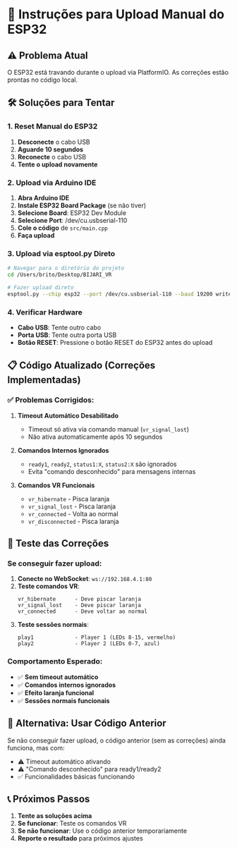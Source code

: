 # 🔧 Instruções para Upload Manual do ESP32

## ⚠️ Problema Atual
O ESP32 está travando durante o upload via PlatformIO. As correções estão prontas no código local.

## 🛠️ Soluções para Tentar

### 1. **Reset Manual do ESP32**
1. **Desconecte** o cabo USB
2. **Aguarde 10 segundos**
3. **Reconecte** o cabo USB
4. **Tente o upload novamente**

### 2. **Upload via Arduino IDE**
1. **Abra Arduino IDE**
2. **Instale ESP32 Board Package** (se não tiver)
3. **Selecione Board**: ESP32 Dev Module
4. **Selecione Port**: /dev/cu.usbserial-110
5. **Cole o código** de `src/main.cpp`
6. **Faça upload**

### 3. **Upload via esptool.py Direto**
```bash
# Navegar para o diretório do projeto
cd /Users/brito/Desktop/BIJARI_VR

# Fazer upload direto
esptool.py --chip esp32 --port /dev/cu.usbserial-110 --baud 19200 write_flash -z 0x1000 .pio/build/esp32dev/firmware.bin
```

### 4. **Verificar Hardware**
- **Cabo USB**: Tente outro cabo
- **Porta USB**: Tente outra porta USB
- **Botão RESET**: Pressione o botão RESET do ESP32 antes do upload

## 📋 Código Atualizado (Correções Implementadas)

### ✅ **Problemas Corrigidos:**

1. **Timeout Automático Desabilitado**
   - Timeout só ativa via comando manual (`vr_signal_lost`)
   - Não ativa automaticamente após 10 segundos

2. **Comandos Internos Ignorados**
   - `ready1`, `ready2`, `status1:X`, `status2:X` são ignorados
   - Evita "comando desconhecido" para mensagens internas

3. **Comandos VR Funcionais**
   - `vr_hibernate` - Pisca laranja
   - `vr_signal_lost` - Pisca laranja
   - `vr_connected` - Volta ao normal
   - `vr_disconnected` - Pisca laranja

## 🧪 Teste das Correções

### **Se conseguir fazer upload:**

1. **Conecte no WebSocket**: `ws://192.168.4.1:80`
2. **Teste comandos VR**:
   ```
   vr_hibernate      - Deve piscar laranja
   vr_signal_lost    - Deve piscar laranja
   vr_connected      - Deve voltar ao normal
   ```
3. **Teste sessões normais**:
   ```
   play1             - Player 1 (LEDs 8-15, vermelho)
   play2             - Player 2 (LEDs 0-7, azul)
   ```

### **Comportamento Esperado:**
- ✅ **Sem timeout automático**
- ✅ **Comandos internos ignorados**
- ✅ **Efeito laranja funcional**
- ✅ **Sessões normais funcionais**

## 🔄 Alternativa: Usar Código Anterior

Se não conseguir fazer upload, o código anterior (sem as correções) ainda funciona, mas com:
- ⚠️ Timeout automático ativando
- ⚠️ "Comando desconhecido" para ready1/ready2
- ✅ Funcionalidades básicas funcionando

## 📞 Próximos Passos

1. **Tente as soluções acima**
2. **Se funcionar**: Teste os comandos VR
3. **Se não funcionar**: Use o código anterior temporariamente
4. **Reporte o resultado** para próximos ajustes

